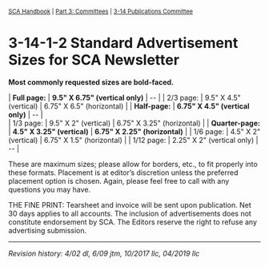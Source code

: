 <sup>[SCA Handbook](/sca-handbook/index.html) | [Part 3: Committees](../03_committees/index.html) | [3-14 Publications Committee](../03_committees/03-14_publications.html)</sup> 

# 3-14-1-2 Standard Advertisement Sizes for SCA Newsletter

**Most commonly requested sizes are bold-faced.**

| **Full page:**    | **9.5" X 6.75" (vertical only)** | -- |
| 2/3 page:         | 9.5" X 4.5"	(vertical)           | 6.75" X 6.5"	(horizontal)      |
| **Half-page:**    | **6.75" X 4.5" (vertical only)** | -- |		
| 1/3 page:         | 9.5" X 2"	(vertical)             | 6.75" X 3.25" (horizontal)     |
| **Quarter-page:** | **4.5" X 3.25"  (vertical)**     | **6.75" X 2.25" (horizontal)** |
| 1/6 page:	        | 4.5" X 2"	(vertical)             | 6.75" X 1.5" (horizontal)      |
| 1/12 page:        | 2.25" X 2"	(vertical only)      | -- |

These are maximum sizes; please allow for borders, etc., to fit properly into these formats. Placement is at editor’s discretion unless the preferred placement option is chosen. Again, please feel free to call with any questions you may have.

THE FINE PRINT: Tearsheet and invoice will be sent upon publication. Net 30 days applies to all accounts. The inclusion of advertisements does not constitute endorsement by SCA. The Editors reserve the right to refuse any advertising submission.

***

_Revision history: 4/02 dl, 6/09 jtm, 10/2017 llc, 04/2019 llc_
